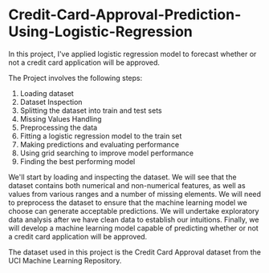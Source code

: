 # Credit-Card-Approval-Prediction-Using-Logistic-Regression
In this project, I've applied logistic regression model to forecast whether or not a credit card application will be approved.

The Project involves the following steps:
1. Loading dataset
2. Dataset Inspection
3. Splitting the dataset into train and test sets
4. Missing Values Handling
5. Preprocessing the data
6. Fitting a logistic regression model to the train set
7. Making predictions and evaluating performance
8. Using grid searching to improve model performance
9. Finding the best performing model

We'll start by loading and inspecting the dataset.
We will see that the dataset contains both numerical and non-numerical features, as well as values from various ranges and a number of missing elements.
We will need to preprocess the dataset to ensure that the machine learning model we choose can generate acceptable predictions.
We will undertake exploratory data analysis after we have clean data to establish our intuitions.
Finally, we will develop a machine learning model capable of predicting whether or not a credit card application will be approved.

The dataset used in this project is the Credit Card Approval dataset from the UCI Machine Learning Repository.
